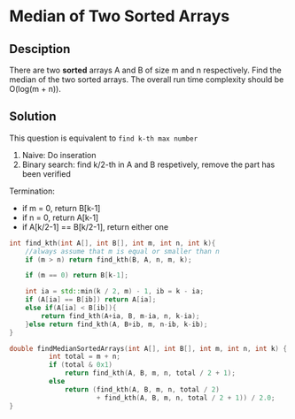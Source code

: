 # Median of Two Sorted Arrays

## Desciption

There are two **sorted** arrays A and B of size m and n respectively. Find the median of the two sorted arrays. The overall run time complexity should be O(log(m + n)).

## Solution

This question is equivalent to `find k-th max number`

1. Naive: Do inseration
2. Binary search: find k/2-th in A and B respetively, remove the part has been verified

Termination:
- if m = 0, return B[k-1]
- if n = 0, return A[k-1]
- if A[k/2-1] == B[k/2-1], return either one


```cpp
int find_kth(int A[], int B[], int m, int n, int k){
	//always assume that m is equal or smaller than n
    if (m > n) return find_kth(B, A, n, m, k);

	if (m == 0) return B[k-1];

	int ia = std::min(k / 2, m) - 1, ib = k - ia;
	if (A[ia] == B[ib]) return A[ia];
	else if(A[ia] < B[ib]){
		return find_kth(A+ia, B, m-ia, n, k-ia);
	}else return find_kth(A, B+ib, m, n-ib, k-ib);
}

double findMedianSortedArrays(int A[], int B[], int m, int n, int k) {
          int total = m + n;
          if (total & 0x1)
              return find_kth(A, B, m, n, total / 2 + 1);
          else
              return (find_kth(A, B, m, n, total / 2)
                      + find_kth(A, B, m, n, total / 2 + 1)) / 2.0;
}
```

